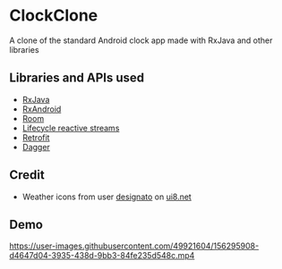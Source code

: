 # ClockClone

A clone of the standard Android clock app made with RxJava and other libraries

## Libraries and APIs used

- [RxJava](https://github.com/ReactiveX/RxJava)
- [RxAndroid](https://github.com/ReactiveX/RxAndroid)
- [Room](https://developer.android.com/jetpack/androidx/releases/room)
- [Lifecycle reactive streams](https://developer.android.com/jetpack/androidx/releases/lifecycle#java)
- [Retrofit](https://github.com/square/retrofit)
- [Dagger](https://github.com/google/dagger)

## Credit

- Weather icons from user [designato](https://ui8.net/designato/products) on [ui8.net](https://ui8.net/)

## Demo

https://user-images.githubusercontent.com/49921604/156295908-d4647d04-3935-438d-9bb3-84fe235d548c.mp4

